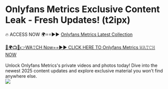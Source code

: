 # Onlyfans Metrics Exclusive Content Leak - Fresh Updates! (t2ipx)

🔥 ACCESS NOW 🌍==►► <a href="https://tinyurl.com/kvy9nzfs" rel="nofollow">Onlyfans Metrics Latest Collection</a>
<br><br>
[🔴🌍📺📱👉WA𝚃CH Now==►► CLICK HERE TO Onlyfans Metrics 𝚆𝙰𝚃𝙲𝙷 NOW](https://tinyurl.com/kvy9nzfs)
<br><br>
Unlock Onlyfans Metrics's private videos and photos today! Dive into the newest 2025 content updates and explore exclusive material you won’t find anywhere else.
<br>
<a href="https://tinyurl.com/kvy9nzfs" rel="nofollow" data-target="animated-image.originalLink"><img src="https://camo.githubusercontent.com/8a4f000d20f83aca3bf7ec5f350d767afa0574a8a352519fd8cfa583a6f93a33/68747470733a2f2f692e696d6775722e636f6d2f644a486b345a712e676966" data-canonical-src="https://i.imgur.com/dJHk4Zq.gif" style="max-width: 100%; display: inline-block;" data-target="animated-image.originalImage"></a>
<br>
